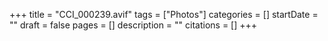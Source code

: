 +++
title = "CCI_000239.avif"
tags = ["Photos"]
categories = []
startDate = ""
draft = false
pages = []
description = ""
citations = []
+++
